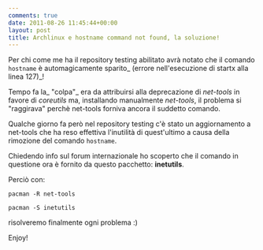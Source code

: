 ```yaml
---
comments: true
date: 2011-08-26 11:45:44+00:00
layout: post
title: Archlinux e hostname command not found, la soluzione!
---
```


Per chi come me ha il repository testing abilitato avrà notato che il comando `hostname` è automagicamente sparito_ (errore nell'esecuzione di startx alla linea 127)_!

Tempo fa la_ "colpa"_ era da attribuirsi alla deprecazione di _net-tools_ in favore di _coreutils_ ma, installando manualmente _net-tools_, il problema si "raggirava" perchè net-tools forniva ancora il suddetto comando.

Qualche giorno fa però nel repository testing c'è stato un aggiornamento a net-tools che ha reso effettiva l'inutilità di quest'ultimo a causa della rimozione del comando `hostname`.

Chiedendo info sul forum internazionale ho scoperto che il comando in questione ora è fornito da questo pacchetto: **inetutils**.

Perciò con:


`pacman -R net-tools`




`pacman -S inetutils`


risolveremo finalmente ogni problema :)

Enjoy!
